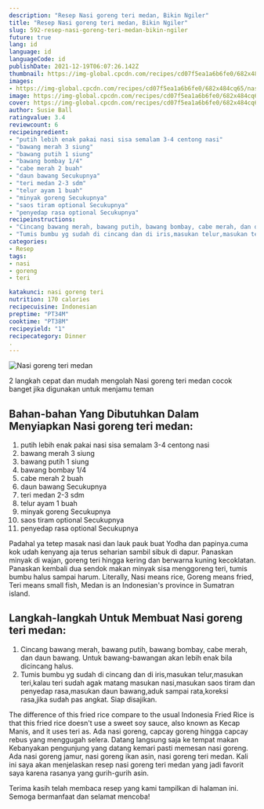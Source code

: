 ```yaml
---
description: "Resep Nasi goreng teri medan, Bikin Ngiler"
title: "Resep Nasi goreng teri medan, Bikin Ngiler"
slug: 592-resep-nasi-goreng-teri-medan-bikin-ngiler
future: true
lang: id
language: id
languageCode: id
publishDate: 2021-12-19T06:07:26.142Z 
thumbnail: https://img-global.cpcdn.com/recipes/cd07f5ea1a6b6fe0/682x484cq65/nasi-goreng-teri-medan-foto-resep-utama.png
images:
- https://img-global.cpcdn.com/recipes/cd07f5ea1a6b6fe0/682x484cq65/nasi-goreng-teri-medan-foto-resep-utama.png
image: https://img-global.cpcdn.com/recipes/cd07f5ea1a6b6fe0/682x484cq65/nasi-goreng-teri-medan-foto-resep-utama.png
cover: https://img-global.cpcdn.com/recipes/cd07f5ea1a6b6fe0/682x484cq65/nasi-goreng-teri-medan-foto-resep-utama.png
author: Susie Ball
ratingvalue: 3.4
reviewcount: 6
recipeingredient:
- "putih lebih enak pakai nasi sisa semalam 3-4 centong nasi"
- "bawang merah 3 siung"
- "bawang putih 1 siung"
- "bawang bombay 1/4"
- "cabe merah 2 buah"
- "daun bawang Secukupnya"
- "teri medan 2-3 sdm"
- "telur ayam 1 buah"
- "minyak goreng Secukupnya"
- "saos tiram optional Secukupnya"
- "penyedap rasa optional Secukupnya"
recipeinstructions:
- "Cincang bawang merah, bawang putih, bawang bombay, cabe merah, dan daun bawang. Untuk bawang-bawangan akan lebih enak bila dicincang halus."
- "Tumis bumbu yg sudah di cincang dan di iris,masukan telur,masukan teri,kalau teri sudah agak matang masukan nasi,masukan saos tiram dan penyedap rasa,masukan daun bawang,aduk sampai rata,koreksi rasa,jika sudah pas angkat. Siap disajikan."
categories:
- Resep
tags:
- nasi
- goreng
- teri

katakunci: nasi goreng teri 
nutrition: 170 calories
recipecuisine: Indonesian
preptime: "PT34M"
cooktime: "PT38M"
recipeyield: "1"
recipecategory: Dinner
. 
---
```



![Nasi goreng teri medan](https://img-global.cpcdn.com/recipes/cd07f5ea1a6b6fe0/682x484cq65/nasi-goreng-teri-medan-foto-resep-utama.png)

2 langkah cepat dan mudah mengolah  Nasi goreng teri medan cocok banget jika digunakan untuk menjamu teman

<!--inarticleads1-->

## Bahan-bahan Yang Dibutuhkan Dalam Menyiapkan Nasi goreng teri medan:

1. putih lebih enak pakai nasi sisa semalam 3-4 centong nasi
1. bawang merah 3 siung
1. bawang putih 1 siung
1. bawang bombay 1/4
1. cabe merah 2 buah
1. daun bawang Secukupnya
1. teri medan 2-3 sdm
1. telur ayam 1 buah
1. minyak goreng Secukupnya
1. saos tiram optional Secukupnya
1. penyedap rasa optional Secukupnya

Padahal ya tetep masak nasi dan lauk pauk buat Yodha dan papinya.cuma kok udah kenyang aja terus seharian sambil sibuk di dapur. Panaskan minyak di wajan, goreng teri hingga kering dan berwarna kuning kecoklatan. Panaskan kembali dua sendok makan minyak sisa menggoreng teri, tumis bumbu halus sampai harum. Literally, Nasi means rice, Goreng means fried, Teri means small fish, Medan is an Indonesian&#39;s province in Sumatran island. 

<!--inarticleads2-->

## Langkah-langkah Untuk Membuat Nasi goreng teri medan:

1. Cincang bawang merah, bawang putih, bawang bombay, cabe merah, dan daun bawang. Untuk bawang-bawangan akan lebih enak bila dicincang halus.
1. Tumis bumbu yg sudah di cincang dan di iris,masukan telur,masukan teri,kalau teri sudah agak matang masukan nasi,masukan saos tiram dan penyedap rasa,masukan daun bawang,aduk sampai rata,koreksi rasa,jika sudah pas angkat. Siap disajikan.


The difference of this fried rice compare to the usual Indonesia Fried Rice is that this fried rice doesn&#39;t use a sweet soy sauce, also known as Kecap Manis, and it uses teri as. Ada nasi goreng, capcay goreng hingga capcay rebus yang menggugah selera. Datang langsung saja ke tempat makan Kebanyakan pengunjung yang datang kemari pasti memesan nasi goreng. Ada nasi goreng jamur, nasi goreng ikan asin, nasi goreng teri medan. Kali ini saya akan menjelaskan resep nasi goreng teri medan yang jadi favorit saya karena rasanya yang gurih-gurih asin. 

Terima kasih telah membaca resep yang kami tampilkan di halaman ini. Semoga bermanfaat dan selamat mencoba!
